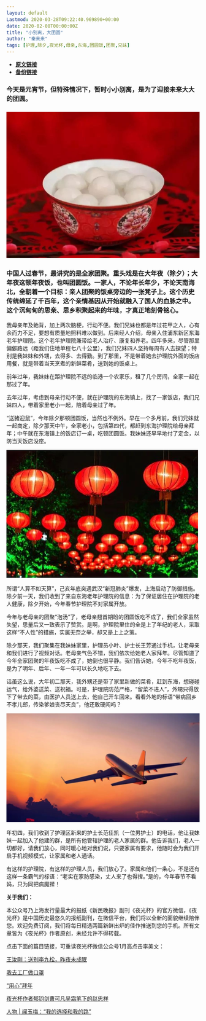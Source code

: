 ```yaml
---
layout: default
Lastmod: 2020-03-28T09:22:40.969890+00:00
date: 2020-02-08T00:00:00Z
title: "小别离，大团圆"
author: "秦来来"
tags: [护理,除夕,夜光杯,母亲,东海,团圆饭,团聚,兄妹]
---
```


* [**原文链接**](https://mp.weixin.qq.com/s/l4Jc7pdUP9Z8WTd9UD4eyw)
* [**备份链接**](http://archive.ph/1e2wH)


### 今天是元宵节，但特殊情况下，暂时小小别离，是为了迎接未来大大的团圆。

### ![](/images/post/1ddf8327acd9c607e0074bad742c46b9.jpg)

### 中国人过春节，最讲究的是全家团聚。重头戏是在大年夜（除夕）；大年夜这顿年夜饭，也叫团圆饭。一家人，不论年长年少，不论天南海北，全朝着一个目标：亲人团聚的饭桌旁边的一张凳子上。这个历史传统绵延了千百年，这个亲情基因从开始就融入了国人的血脉之中。这个沉甸甸的思亲、思乡积聚起来的年味，才真正地刻骨铭心。

我母亲年及鲐背，加上两次脑梗，行动不便。我们兄妹也都是年过花甲之人，心有余而力不足，要想有质量地照料难以做到。后来经人介绍，母亲入住浦东新区东海老年护理院。这个老年护理院兼带给老人治疗、康复和养老。四年多来，尽管那里偏僻路远（距我们住地单程七八十公里），我们兄妹四人坚持每周有人去探望；特别是我妹妹和外甥，去得多、去得勤。到了那里，不是带着她去护理院外面的饭店用餐，就是带着当天烹煮的新鲜菜肴，送到她的饭桌上。

前年过年，我妹妹在距护理院不远的临港一个农家乐，租了几个房间，全家一起在那过了年。

去年过年，考虑到母亲行动不便，就在护理院的东海镇上，找了一家饭店，我们兄妹四人，带着家里老小一起，陪着母亲过了年。

“送猪迎鼠”，今年除夕那顿团圆饭，当然也不例外。早在一个多月前，我们兄妹就一起商定，除夕那天中午，全家老小，包括第四代，都赶到东海护理院给母亲拜年；中午就在东海镇上的饭店订一桌，吃顿团圆饭。我妹妹还早早地付了定金，以防当天饭店没座。

![](/images/post/3fe6988366e6c85129b0846b1d98a348.jpg)

所谓“人算不如天算”，己亥年底突遇武汉“新冠肺炎”爆发，上海启动了防御措施。除夕前一天，我们收到了来自东海老年护理院的信息：为了保证居住在护理院的老人健康，除夕开始，今年春节护理院不对家属开放。

今年与老母亲的团聚“泡汤”了，老母亲翘首期盼的团圆饭吃不成了，我们全家虽然失望，思量后又一致表示了赞赏。是啊，护理院里住的全是上了年纪的老人，采取这样“不人性”的措施，实属无奈之举，却又是上上之策。

除夕那天，我们聚集在我妹妹家里，护理员小叶、护士长王芳通过手机，让老母亲和我们进行了视频对话。老母亲气色不错，我们依次给她老人家拜年。尽管知道了今年全家团聚的年夜饭吃不成了，她倒也很平静。我们告诉她，今年不吃年夜饭，是为了明年、后年、一年一年可以长久地吃下去。

话虽这么说，大年初二那天，我外甥还是带了家里新做的菜肴，赶到东海，想碰碰运气，给外婆送菜、送祝福。可是，护理院防范严格，“留菜不进人”，外甥只得放下了带去的菜，由医护人员送上去，他自己开车回来。看看外地的标语“带病回乡不孝儿郎，传染爹娘丧尽天良”，他还敢硬闯吗？

![](/images/post/7cf0a578187b79f55ef795900831b81a.jpg)

年初四，我们收到了护理区新来的护士长范佳凯（一位男护士）的电话，他让我妹妹一起加入了他建的群，是所有他管辖护理的老人家属的群。他告诉我们，老人一切都好，请我们放心，同时暖心地对我们说，只要家属有要求，他随时会为我们开启手机视频模式，让家属和老人通话。

有这样的护理院，有这样的护理人员，我们放心了。家属和他们一条心，不是还有这样一条霸气的标语：“老实在家防感染，丈人来了也得撵。”是的，今年春节不看妈，只为同把病魔撵！

  

**关于我们：**

本公众号乃上海发行量最大的报纸《新民晚报》副刊《夜光杯》的官方微信，《夜光杯》是中国历史最悠久的报纸副刊，在微信平台，我们将以全新的面貌继续陪伴您。欢迎免费订阅，我们将每日精选两篇新鲜出炉的佳作推送到您的手机。所有文章皆为《夜光杯》作者原创，未经允许不得转载。

点击下面的篇目链接，可重读夜光杯微信公众号1月高点击率美文：

[王汝刚：送别李九松，昨夜未成眠](http://mp.weixin.qq.com/s?__biz=MzA4NzM0NTg4NA==&mid=2657710077&idx=1&sn=f977ead7ba6584787c6de58a0d676b91&chksm=8ba7104ebcd0995881386ffc3976d74c1effe214de7a112e5b864430c34e94eae8ab7b95dbc4&scene=21#wechat_redirect)

[我去工厂做口罩](http://mp.weixin.qq.com/s?__biz=MzA4NzM0NTg4NA==&mid=2657710083&idx=1&sn=454ae0e5e60465788b221d7bade3c9c9&chksm=8ba70fb0bcd086a69d0a292c3e3891cf523772c93aafbd2d85b9ecdcb40ca848a9d1e0379482&scene=21#wechat_redirect)

[“用心”拜年](http://mp.weixin.qq.com/s?__biz=MzA4NzM0NTg4NA==&mid=2657709810&idx=2&sn=c79a750090ae72515de43fd3f10e2ec3&chksm=8ba71141bcd09857cd61dcd8c5817ab0b6a8260f9e50d858c3e7834b150b198c6fdc47789b1f&scene=21#wechat_redirect)

[夜光杯作者郁钧剑曹可凡吴霜笔下的赵忠祥](http://mp.weixin.qq.com/s?__biz=MzA4NzM0NTg4NA==&mid=2657709810&idx=1&sn=32163d5144a5b4fc583d4b95b5eb7352&chksm=8ba71141bcd09857b1ee58d901f86e9de14601f455eb9b67e47e37b7e8dd970c0efd6512e9eb&scene=21#wechat_redirect)

[人物 | 闻玉梅：“我的选择和我的路”](http://mp.weixin.qq.com/s?__biz=MzA4NzM0NTg4NA==&mid=2657709733&idx=1&sn=7a3b7dd04c1b5a940caafa967fa6f90f&chksm=8ba71116bcd0980078ae04f5e5231046515046d3f09de369de1877a5b0d086d614fe175798d6&scene=21#wechat_redirect)

